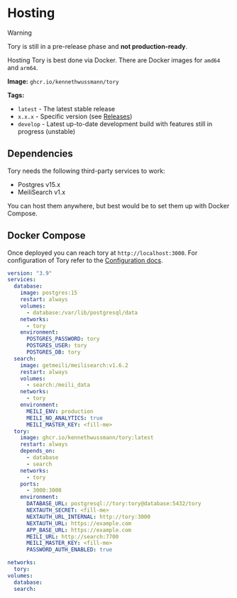 # Hosting

> [!WARNING]  
> Tory is still in a pre-release phase and **not production-ready**.

Hosting Tory is best done via Docker. There are Docker images for `amd64` and `arm64`.

**Image:** `ghcr.io/kennethwussmann/tory`

**Tags:**

- `latest` - The latest stable release
- `x.x.x` - Specific version (see [Releases](https://github.com/KennethWussmann/tory/releases))
- `develop` - Latest up-to-date development build with features still in progress (unstable)

## Dependencies

Tory needs the following third-party services to work:

- Postgres v15.x
- MeiliSearch v1.x

You can host them anywhere, but best would be to set them up with Docker Compose.

## Docker Compose

Once deployed you can reach tory at `http://localhost:3000`. For configuration of Tory refer to the [Configuration docs](./configuration.md).

```YAML
version: "3.9"
services:
  database:
    image: postgres:15
    restart: always
    volumes:
      - database:/var/lib/postgresql/data
    networks:
      - tory
    environment:
      POSTGRES_PASSWORD: tory
      POSTGRES_USER: tory
      POSTGRES_DB: tory
  search:
    image: getmeili/meilisearch:v1.6.2
    restart: always
    volumes:
      - search:/meili_data
    networks:
      - tory
    environment:
      MEILI_ENV: production
      MEILI_NO_ANALYTICS: true
      MEILI_MASTER_KEY: <fill-me>
  tory:
    image: ghcr.io/kennethwussmann/tory:latest
    restart: always
    depends_on:
      - database
      - search
    networks:
      - tory
    ports:
      - 3000:3000
    environment:
      DATABASE_URL: postgresql://tory:tory@database:5432/tory
      NEXTAUTH_SECRET: <fill-me>
      NEXTAUTH_URL_INTERNAL: http://tory:3000
      NEXTAUTH_URL: https://example.com
      APP_BASE_URL: https://example.com
      MEILI_URL: http://search:7700
      MEILI_MASTER_KEY: <fill-me>
      PASSWORD_AUTH_ENABLED: true

networks:
  tory:
volumes:
  database:
  search:
```
